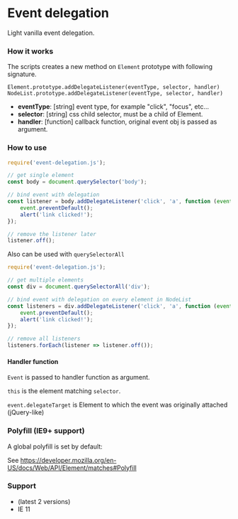 # Event delegation
Light vanilla event delegation.

### How it works
The scripts creates a new method on `Element` prototype with following signature.
```text
Element.prototype.addDelegateListener(eventType, selector, handler)
NodeList.prototype.addDelegateListener(eventType, selector, handler)
```

- **eventType**: [string] event type, for example "click", "focus", etc...
- **selector**: [string] css child selector, must be a child of Element.
- **handler**: [function] callback function, original event obj is passed as argument.

### How to use
```javascript
require('event-delegation.js');

// get single element
const body = document.querySelector('body');

// bind event with delegation
const listener = body.addDelegateListener('click', 'a', function (event) {
    event.preventDefault();
    alert('link clicked!');
});

// remove the listener later
listener.off();
```
Also can be used with `querySelectorAll`
```javascript
require('event-delegation.js');

// get multiple elements
const div = document.querySelectorAll('div');

// bind event with delegation on every element in NodeList
const listeners = div.addDelegateListener('click', 'a', function (event) {
    event.preventDefault();
    alert('link clicked!');
});

// remove all listeners
listeners.forEach(listener => listener.off());
```

#### Handler function
`Event` is passed to handler function as argument.

`this` is the element matching `selector`.

`event.delegateTarget` is Element to which the event was originally attached (jQuery-like)

### Polyfill (IE9+ support)

A global polyfill is set by default:

See https://developer.mozilla.org/en-US/docs/Web/API/Element/matches#Polyfill

### Support
- (latest 2 versions)
- IE 11